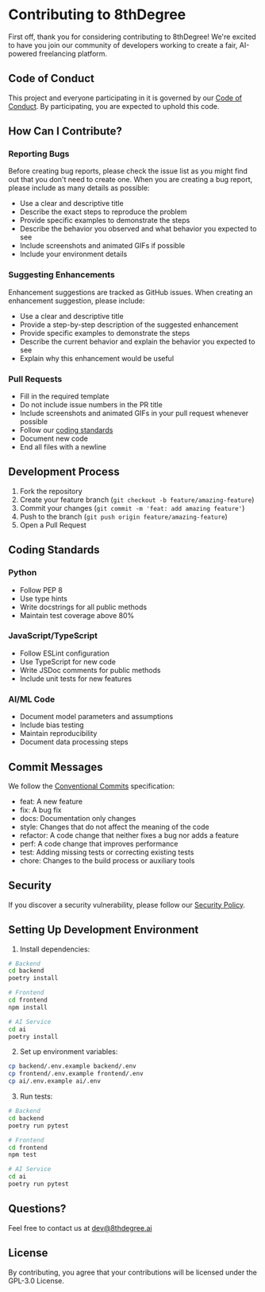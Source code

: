 # Contributing to 8thDegree

First off, thank you for considering contributing to 8thDegree! We're excited to have you join our community of developers working to create a fair, AI-powered freelancing platform.

## Code of Conduct

This project and everyone participating in it is governed by our [Code of Conduct](ai/CODE_OF_CONDUCT.md). By participating, you are expected to uphold this code.

## How Can I Contribute?

### Reporting Bugs

Before creating bug reports, please check the issue list as you might find out that you don't need to create one. When you are creating a bug report, please include as many details as possible:

* Use a clear and descriptive title
* Describe the exact steps to reproduce the problem
* Provide specific examples to demonstrate the steps
* Describe the behavior you observed and what behavior you expected to see
* Include screenshots and animated GIFs if possible
* Include your environment details

### Suggesting Enhancements

Enhancement suggestions are tracked as GitHub issues. When creating an enhancement suggestion, please include:

* Use a clear and descriptive title
* Provide a step-by-step description of the suggested enhancement
* Provide specific examples to demonstrate the steps
* Describe the current behavior and explain the behavior you expected to see
* Explain why this enhancement would be useful

### Pull Requests

* Fill in the required template
* Do not include issue numbers in the PR title
* Include screenshots and animated GIFs in your pull request whenever possible
* Follow our [coding standards](#coding-standards)
* Document new code
* End all files with a newline

## Development Process

1. Fork the repository
2. Create your feature branch (`git checkout -b feature/amazing-feature`)
3. Commit your changes (`git commit -m 'feat: add amazing feature'`)
4. Push to the branch (`git push origin feature/amazing-feature`)
5. Open a Pull Request

## Coding Standards

### Python
* Follow PEP 8
* Use type hints
* Write docstrings for all public methods
* Maintain test coverage above 80%

### JavaScript/TypeScript
* Follow ESLint configuration
* Use TypeScript for new code
* Write JSDoc comments for public methods
* Include unit tests for new features

### AI/ML Code
* Document model parameters and assumptions
* Include bias testing
* Maintain reproducibility
* Document data processing steps

## Commit Messages

We follow the [Conventional Commits](https://www.conventionalcommits.org/) specification:

* feat: A new feature
* fix: A bug fix
* docs: Documentation only changes
* style: Changes that do not affect the meaning of the code
* refactor: A code change that neither fixes a bug nor adds a feature
* perf: A code change that improves performance
* test: Adding missing tests or correcting existing tests
* chore: Changes to the build process or auxiliary tools

## Security

If you discover a security vulnerability, please follow our [Security Policy](ai/SECURITY.md).

## Setting Up Development Environment

1. Install dependencies:
```bash
# Backend
cd backend
poetry install

# Frontend
cd frontend
npm install

# AI Service
cd ai
poetry install
```

2. Set up environment variables:
```bash
cp backend/.env.example backend/.env
cp frontend/.env.example frontend/.env
cp ai/.env.example ai/.env
```

3. Run tests:
```bash
# Backend
cd backend
poetry run pytest

# Frontend
cd frontend
npm test

# AI Service
cd ai
poetry run pytest
```

## Questions?

Feel free to contact us at dev@8thdegree.ai

## License

By contributing, you agree that your contributions will be licensed under the GPL-3.0 License. 